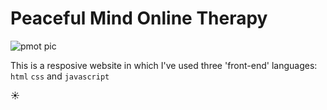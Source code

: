 # Peaceful Mind Online Therapy

![pmot pic](https://user-images.githubusercontent.com/79776115/156762155-f151fb8f-e130-491f-85e5-75c3d4428bc1.PNG)

This is a resposive website in which I've used three 'front-end' languages: `html` `css` and `javascript` 

:sunny:
